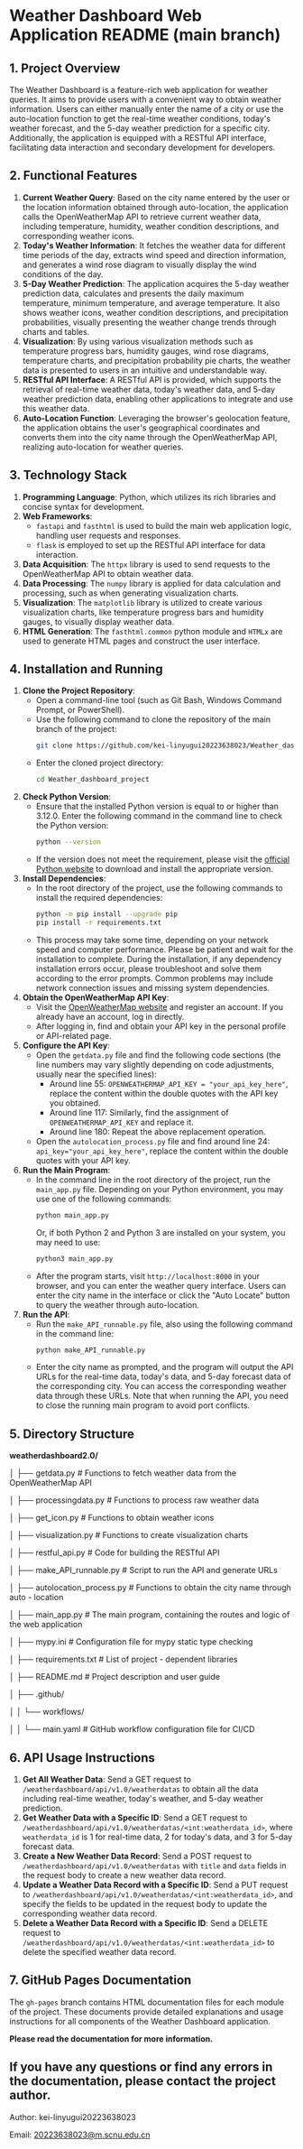 # Weather Dashboard Web Application README (main branch)

## 1. Project Overview
The Weather Dashboard is a feature-rich web application for weather queries. It aims to provide users with a convenient way to obtain weather information. Users can either manually enter the name of a city or use the auto-location function to get the real-time weather conditions, today's weather forecast, and the 5-day weather prediction for a specific city. Additionally, the application is equipped with a RESTful API interface, facilitating data interaction and secondary development for developers.

## 2. Functional Features
1. **Current Weather Query**: Based on the city name entered by the user or the location information obtained through auto-location, the application calls the OpenWeatherMap API to retrieve current weather data, including temperature, humidity, weather condition descriptions, and corresponding weather icons.
2. **Today's Weather Information**: It fetches the weather data for different time periods of the day, extracts wind speed and direction information, and generates a wind rose diagram to visually display the wind conditions of the day.
3. **5-Day Weather Prediction**: The application acquires the 5-day weather prediction data, calculates and presents the daily maximum temperature, minimum temperature, and average temperature. It also shows weather icons, weather condition descriptions, and precipitation probabilities, visually presenting the weather change trends through charts and tables.
4. **Visualization**: By using various visualization methods such as temperature progress bars, humidity gauges, wind rose diagrams, temperature charts, and precipitation probability pie charts, the weather data is presented to users in an intuitive and understandable way.
5. **RESTful API Interface**: A RESTful API is provided, which supports the retrieval of real-time weather data, today's weather data, and 5-day weather prediction data, enabling other applications to integrate and use this weather data.
6. **Auto-Location Function**: Leveraging the browser's geolocation feature, the application obtains the user's geographical coordinates and converts them into the city name through the OpenWeatherMap API, realizing auto-location for weather queries.

## 3. Technology Stack
1. **Programming Language**: Python, which utilizes its rich libraries and concise syntax for development.
2. **Web Frameworks**:
    - `fastapi` and `fasthtml` is used to build the main web application logic, handling user requests and responses.
    - `flask` is employed to set up the RESTful API interface for data interaction.
3. **Data Acquisition**: The `httpx` library is used to send requests to the OpenWeatherMap API to obtain weather data.
4. **Data Processing**: The `numpy` library is applied for data calculation and processing, such as when generating visualization charts.
5. **Visualization**: The `matplotlib` library is utilized to create various visualization charts, like temperature progress bars and humidity gauges, to visually display weather data.
6. **HTML Generation**: The `fasthtml.common` python module and `HTMLx` are used to generate HTML pages and construct the user interface.

## 4. Installation and Running
1. **Clone the Project Repository**:
    - Open a command-line tool (such as Git Bash, Windows Command Prompt, or PowerShell).
    - Use the following command to clone the repository of the main branch of the project:
      ```bash
      git clone https://github.com/kei-linyugui20223638023/Weather_dashboard_project.git
      ```
    - Enter the cloned project directory:
      ```bash
      cd Weather_dashboard_project
      ```
2. **Check Python Version**:
    - Ensure that the installed Python version is equal to or higher than 3.12.0. Enter the following command in the command line to check the Python version:
      ```bash
      python --version
      ```
    - If the version does not meet the requirement, please visit the [official Python website](https://www.python.org/downloads/) to download and install the appropriate version.
3. **Install Dependencies**:
    - In the root directory of the project, use the following commands to install the required dependencies:
      ```bash
      python -m pip install --upgrade pip
      pip install -r requirements.txt
      ```
    - This process may take some time, depending on your network speed and computer performance. Please be patient and wait for the installation to complete. During the installation, if any dependency installation errors occur, please troubleshoot and solve them according to the error prompts. Common problems may include network connection issues and missing system dependencies.
4. **Obtain the OpenWeatherMap API Key**:
    - Visit the [OpenWeatherMap website](https://openweathermap.org/) and register an account. If you already have an account, log in directly.
    - After logging in, find and obtain your API key in the personal profile or API-related page.
5. **Configure the API Key**:
    - Open the `getdata.py` file and find the following code sections (the line numbers may vary slightly depending on code adjustments, usually near the specified lines):
        - Around line 55: `OPENWEATHERMAP_API_KEY = "your_api_key_here"`, replace the content within the double quotes with the API key you obtained.
        - Around line 117: Similarly, find the assignment of `OPENWEATHERMAP_API_KEY` and replace it.
        - Around line 180: Repeat the above replacement operation.
    - Open the `autolocation_process.py` file and find around line 24: `api_key="your_api_key_here"`, replace the content within the double quotes with your API key.
6. **Run the Main Program**:
    - In the command line in the root directory of the project, run the `main_app.py` file. Depending on your Python environment, you may use one of the following commands:
      ```bash
      python main_app.py
      ```
      Or, if both Python 2 and Python 3 are installed on your system, you may need to use:
      ```bash
      python3 main_app.py
      ```
    - After the program starts, visit `http://localhost:8000` in your browser, and you can enter the weather query interface. Users can enter the city name in the interface or click the "Auto Locate" button to query the weather through auto-location.
7. **Run the API**:
    - Run the `make_API_runnable.py` file, also using the following command in the command line:
      ```bash
      python make_API_runnable.py
      ```
    - Enter the city name as prompted, and the program will output the API URLs for the real-time data, today's data, and 5-day forecast data of the corresponding city. You can access the corresponding weather data through these URLs. Note that when running the API, you need to close the running main program to avoid port conflicts.

## 5. Directory Structure
**weatherdashboard2.0/**

│ ├── getdata.py # Functions to fetch weather data from the OpenWeatherMap API

│ ├── processingdata.py # Functions to process raw weather data

│ ├── get_icon.py # Functions to obtain weather icons

│ ├── visualization.py # Functions to create visualization charts

│ ├── restful_api.py # Code for building the RESTful API

│ ├── make_API_runnable.py # Script to run the API and generate URLs

│ ├── autolocation_process.py # Functions to obtain the city name through auto - location

│ ├── main_app.py # The main program, containing the routes and logic of the web application

│ ├── mypy.ini # Configuration file for mypy static type checking

│ ├── requirements.txt # List of project - dependent libraries

│ ├── README.md # Project description and user guide 

│ ├── .github/

│ │ └── workflows/

│ │ └── main.yaml # GitHub workflow configuration file for CI/CD



## 6. API Usage Instructions
1. **Get All Weather Data**: Send a GET request to `/weatherdashboard/api/v1.0/weatherdatas` to obtain all the data including real-time weather, today's weather, and 5-day weather prediction.
2. **Get Weather Data with a Specific ID**: Send a GET request to `/weatherdashboard/api/v1.0/weatherdatas/<int:weatherdata_id>`, where `weatherdata_id` is 1 for real-time data, 2 for today's data, and 3 for 5-day forecast data.
3. **Create a New Weather Data Record**: Send a POST request to `/weatherdashboard/api/v1.0/weatherdatas` with `title` and `data` fields in the request body to create a new weather data record.
4. **Update a Weather Data Record with a Specific ID**: Send a PUT request to `/weatherdashboard/api/v1.0/weatherdatas/<int:weatherdata_id>`, and specify the fields to be updated in the request body to update the corresponding weather data record.
5. **Delete a Weather Data Record with a Specific ID**: Send a DELETE request to `/weatherdashboard/api/v1.0/weatherdatas/<int:weatherdata_id>` to delete the specified weather data record.


## 7. GitHub Pages Documentation

The `gh-pages` branch contains HTML documentation files for each module of the project. These documents provide detailed explanations and usage instructions for all components of the Weather Dashboard application.

**Please read the documentation for more information.**

## If you have any questions or find any errors in the documentation, please contact the project author.
Author: kei-linyugui20223638023

Email: 20223638023@m.scnu.edu.cn
